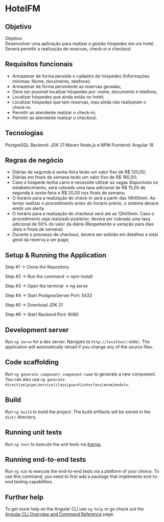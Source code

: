 # HotelFM

## Objetivo

Objetivo    
Desenvolver uma aplicação para realizar a gestão hóspedes em um hotel. 
Deverá permitir a realização de reservas, check-in e checkout

## Requisitos funcionais

* Armazenar de forma persiste o cadastro de hóspedes (Informações mínimas: 
Nome, documento, telefone); 
* Armazenar de forma persistente as reservas geradas; 
* Deve ser possível localizar hóspedes por: nome, documento e telefone; 
* Localizar hóspedes que ainda estão no hotel; 
* Localizar hóspedes que tem reservas, mas ainda não realizaram o check-in. 
* Permitir ao atendente realizar o check-in; 
* Permitir ao atendente realizar o checkout;

## Tecnologias

PostgreSQL
Backend: JDK 21
Maven
Node.js e NPM
Frontend: Angular 18

## Regras de negócio

* Diárias de segunda à sexta-feira terão um valor fixo de R$ 120,00; 
* Diárias em finais de semana terão um valor fixo de R$ 180,00; 
* Caso o hóspede tenha carro e necessite utilizar as vagas disponíveis no 
estabelecimento, será cobrado uma taxa adicional de R$ 15,00 de segunda à 
sexta-feira e R$ 20,00 nos finais de semana; 
* O horário para a realização do check-in será a partir das 14h00min. Ao tentar 
realizar o procedimento antes do horário prévio, o sistema deverá emitir um 
alerta 
* O horário para a realização do checkout será até as 12h00min. Caso o 
procedimento seja realizado posterior, deverá ser cobrada uma taxa adicional de 
50% do valor da diária (Respeitando a variação para dias úteis e finais de 
semana) 
* Durante o processo de checkout, deverá ser exibido em detalhes o total geral da 
reserva a ser paga; 

## Setup & Running the Application

Step #1 -> Clone the Repository

Step #2 -> Run the command -> npm install 

Step #3 -> Open the terminal -> ng serve

Step #4 -> Start PostgresServer Port: 5432

Step #5 -> Download JDK 21

Step #6 -> Start Backend Port: 8080


## Development server

Run `ng serve` for a dev server. Navigate to `http://localhost:4200/`. The application will automatically reload if you change any of the source files.

## Code scaffolding

Run `ng generate component component-name` to generate a new component. You can also use `ng generate directive|pipe|service|class|guard|interface|enum|module`.

## Build

Run `ng build` to build the project. The build artifacts will be stored in the `dist/` directory.

## Running unit tests

Run `ng test` to execute the unit tests via [Karma](https://karma-runner.github.io).

## Running end-to-end tests

Run `ng e2e` to execute the end-to-end tests via a platform of your choice. To use this command, you need to first add a package that implements end-to-end testing capabilities.

## Further help

To get more help on the Angular CLI use `ng help` or go check out the [Angular CLI Overview and Command Reference](https://angular.io/cli) page.
